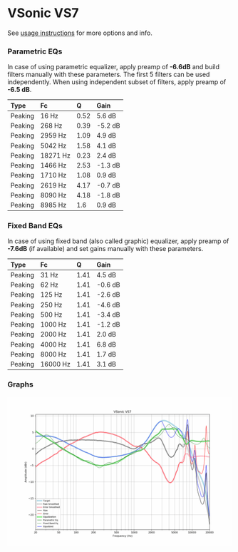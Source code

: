 # VSonic VS7
See [usage instructions](https://github.com/jaakkopasanen/AutoEq#usage) for more options and info.

### Parametric EQs
In case of using parametric equalizer, apply preamp of **-6.6dB** and build filters manually
with these parameters. The first 5 filters can be used independently.
When using independent subset of filters, apply preamp of **-6.5 dB**.

| Type    | Fc       |    Q | Gain    |
|:--------|:---------|:-----|:--------|
| Peaking | 16 Hz    | 0.52 | 5.6 dB  |
| Peaking | 268 Hz   | 0.39 | -5.2 dB |
| Peaking | 2959 Hz  | 1.09 | 4.9 dB  |
| Peaking | 5042 Hz  | 1.58 | 4.1 dB  |
| Peaking | 18271 Hz | 0.23 | 2.4 dB  |
| Peaking | 1466 Hz  | 2.53 | -1.3 dB |
| Peaking | 1710 Hz  | 1.08 | 0.9 dB  |
| Peaking | 2619 Hz  | 4.17 | -0.7 dB |
| Peaking | 8090 Hz  | 4.18 | -1.8 dB |
| Peaking | 8985 Hz  | 1.6  | 0.9 dB  |

### Fixed Band EQs
In case of using fixed band (also called graphic) equalizer, apply preamp of **-7.6dB**
(if available) and set gains manually with these parameters.

| Type    | Fc       |    Q | Gain    |
|:--------|:---------|:-----|:--------|
| Peaking | 31 Hz    | 1.41 | 4.5 dB  |
| Peaking | 62 Hz    | 1.41 | -0.6 dB |
| Peaking | 125 Hz   | 1.41 | -2.6 dB |
| Peaking | 250 Hz   | 1.41 | -4.6 dB |
| Peaking | 500 Hz   | 1.41 | -3.4 dB |
| Peaking | 1000 Hz  | 1.41 | -1.2 dB |
| Peaking | 2000 Hz  | 1.41 | 2.0 dB  |
| Peaking | 4000 Hz  | 1.41 | 6.8 dB  |
| Peaking | 8000 Hz  | 1.41 | 1.7 dB  |
| Peaking | 16000 Hz | 1.41 | 3.1 dB  |

### Graphs
![](./VSonic%20VS7.png)